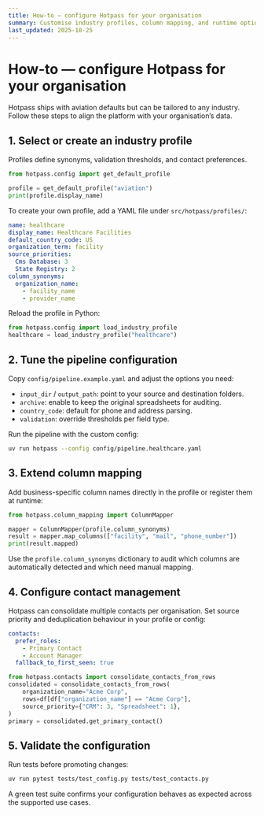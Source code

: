 ```yaml
---
title: How-to — configure Hotpass for your organisation
summary: Customise industry profiles, column mapping, and runtime options to fit your data landscape.
last_updated: 2025-10-25
---
```


# How-to — configure Hotpass for your organisation

Hotpass ships with aviation defaults but can be tailored to any industry. Follow these steps to align the platform with your organisation’s data.

## 1. Select or create an industry profile

Profiles define synonyms, validation thresholds, and contact preferences.

```python
from hotpass.config import get_default_profile

profile = get_default_profile("aviation")
print(profile.display_name)
```

To create your own profile, add a YAML file under `src/hotpass/profiles/`:

```yaml
name: healthcare
display_name: Healthcare Facilities
default_country_code: US
organization_term: facility
source_priorities:
  Cms Database: 3
  State Registry: 2
column_synonyms:
  organization_name:
    - facility_name
    - provider_name
```

Reload the profile in Python:

```python
from hotpass.config import load_industry_profile
healthcare = load_industry_profile("healthcare")
```

## 2. Tune the pipeline configuration

Copy `config/pipeline.example.yaml` and adjust the options you need:

- `input_dir` / `output_path`: point to your source and destination folders.
- `archive`: enable to keep the original spreadsheets for auditing.
- `country_code`: default for phone and address parsing.
- `validation`: override thresholds per field type.

Run the pipeline with the custom config:

```bash
uv run hotpass --config config/pipeline.healthcare.yaml
```

## 3. Extend column mapping

Add business-specific column names directly in the profile or register them at runtime:

```python
from hotpass.column_mapping import ColumnMapper

mapper = ColumnMapper(profile.column_synonyms)
result = mapper.map_columns(["facility", "mail", "phone_number"])
print(result.mapped)
```

Use the `profile.column_synonyms` dictionary to audit which columns are automatically detected and which need manual mapping.

## 4. Configure contact management

Hotpass can consolidate multiple contacts per organisation. Set source priority and deduplication behaviour in your profile or config:

```yaml
contacts:
  prefer_roles:
    - Primary Contact
    - Account Manager
  fallback_to_first_seen: true
```

```python
from hotpass.contacts import consolidate_contacts_from_rows
consolidated = consolidate_contacts_from_rows(
    organization_name="Acme Corp",
    rows=df[df["organization_name"] == "Acme Corp"],
    source_priority={"CRM": 3, "Spreadsheet": 1},
)
primary = consolidated.get_primary_contact()
```

## 5. Validate the configuration

Run tests before promoting changes:

```bash
uv run pytest tests/test_config.py tests/test_contacts.py
```

A green test suite confirms your configuration behaves as expected across the supported use cases.
